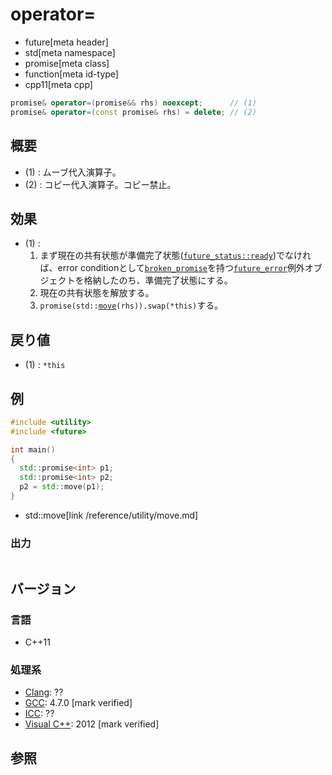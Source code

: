 # operator=
* future[meta header]
* std[meta namespace]
* promise[meta class]
* function[meta id-type]
* cpp11[meta cpp]

```cpp
promise& operator=(promise&& rhs) noexcept;      // (1)
promise& operator=(const promise& rhs) = delete; // (2)
```

## 概要
- (1) : ムーブ代入演算子。
- (2) : コピー代入演算子。コピー禁止。


## 効果
- (1) :
    1. まず現在の共有状態が準備完了状態([`future_status::ready`](../future_status.md))でなければ、error conditionとして[`broken_promise`](../future_errc.md)を持つ[`future_error`](../future_error.md)例外オブジェクトを格納したのち、準備完了状態にする。
    2. 現在の共有状態を解放する。
    3. `promise(std::`[`move`](/reference/utility/move.md)`(rhs)).swap(*this)`する。

## 戻り値
- (1) : `*this`


## 例
```cpp example
#include <utility>
#include <future>

int main()
{
  std::promise<int> p1;
  std::promise<int> p2;
  p2 = std::move(p1);
}
```
* std::move[link /reference/utility/move.md]

### 出力
```
```

## バージョン
### 言語
- C++11

### 処理系
- [Clang](/implementation.md#clang): ??
- [GCC](/implementation.md#gcc): 4.7.0 [mark verified]
- [ICC](/implementation.md#icc): ??
- [Visual C++](/implementation.md#visual_cpp): 2012 [mark verified]


## 参照


